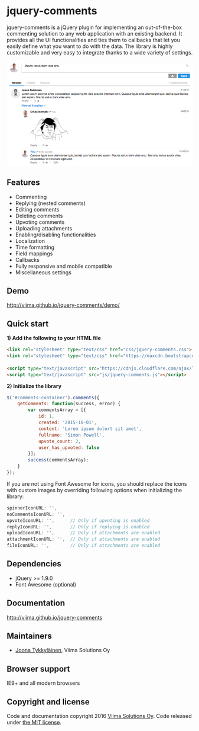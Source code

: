 # jquery-comments
jquery-comments is a jQuery plugin for implementing an out-of-the-box commenting solution to any web application with an existing backend. It provides all the UI functionalities and ties them to callbacks that let you easily define what you want to do with the data. The library is highly customizable and very easy to integrate thanks to a wide variety of settings.

![Screenshot of jquery-comments](screenshot.png?raw=true "Screenshot of jquery-comments")

Features
--------
- Commenting
- Replying (nested comments)
- Editing comments
- Deleting comments
- Upvoting comments
- Uploading attachments
- Enabling/disabling functionalities
- Localization
- Time formatting
- Field mappings
- Callbacks
- Fully responsive and mobile compatible
- Miscellaneous settings

Demo
----
http://viima.github.io/jquery-comments/demo/

Quick start
-----------
**1) Add the following to your HTML file**
```html
<link rel="stylesheet" type="text/css" href="css/jquery-comments.css">
<link rel="stylesheet" type="text/css" href="https://maxcdn.bootstrapcdn.com/font-awesome/4.5.0/css/font-awesome.min.css">

<script type="text/javascript" src="https://cdnjs.cloudflare.com/ajax/libs/jquery/1.9.0/jquery.min.js"></script>
<script type="text/javascript" src="js/jquery-comments.js"></script>
```

**2) Initialize the library**
```javascript
$('#comments-container').comments({
    getComments: function(success, error) {
        var commentsArray = [{
            id: 1,
            created: '2015-10-01',
            content: 'Lorem ipsum dolort sit amet',
            fullname: 'Simon Powell',
            upvote_count: 2,
            user_has_upvoted: false
        }];
        success(commentsArray);
    }
});
```
If you are not using Font Awesome for icons, you should replace the icons with custom images by overriding following options when initializing the library:
```javascript
spinnerIconURL: '',
noCommentsIconURL: '',
upvoteIconURL: '',		// Only if upvoting is enabled
replyIconURL: '',		// Only if replying is enabled
uploadIconURL: '',		// Only if attachments are enabled
attachmentIconURL: '',	// Only if attachments are enabled
fileIconURL: '',		// Only if attachments are enabled
```

Dependencies
------------
- jQuery >= 1.9.0
- Font Awesome (optional)

Documentation
-------------
http://viima.github.io/jquery-comments

Maintainers
-----------
- [Joona Tykkyläinen](https://www.linkedin.com/in/joonatykkylainen), Viima Solutions Oy

Browser support
---------------
IE9+ and all modern browsers

Copyright and license
---------------------
Code and documentation copyright 2016 [Viima Solutions Oy](https://www.viima.com/). Code released under [the MIT license](https://github.com/Viima/jquery-comments/blob/master/LICENSE).
